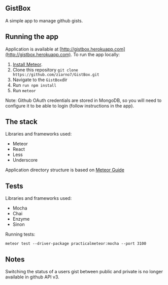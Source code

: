 GistBox
-------
A simple app to manage github gists.

Running the app
---------------

Application is available at [http://gistbox.herokuapp.com](http://gistbox.herokuapp.com).
To run the app locally:
1. [Install Meteor](https://www.meteor.com/install).
2. Clone this repository `git clone https://github.com/ziarno7/GistBox.git`
3. Navigate to the `GistBox`dir
4. Run `run npm install`
5. Run `meteor`

Note: Github OAuth credentials are stored in MongoDB, so you will need to configure it to be able to login (follow instructions in the app).

The stack
---------
Libraries and frameworks used:

- Meteor
- React
- Less
- Underscore

Application directory structure is based on [Meteor Guide](https://guide.meteor.com/structure.html#example-app-structure)

Tests
------------
Libraries and frameworks used:
- Mocha
- Chai
- Enzyme
- Sinon

Running tests:

`meteor test --driver-package practicalmeteor:mocha --port 3100`

Notes
-----

Switching the status of a users gist between public and private is no longer available in github API v3.